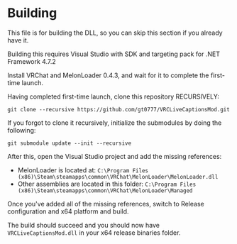 # Building

This file is for building the DLL, so you can skip this section if you already have it.

Building this requires Visual Studio with SDK and targeting pack for .NET Framework 4.7.2

Install VRChat and MelonLoader 0.4.3, and wait for it to complete the first-time launch.

Having completed first-time launch, clone this repository RECURSIVELY:

`git clone --recursive https://github.com/gt0777/VRCLiveCaptionsMod.git`


If you forgot to clone it recursively, initialize the submodules by doing the following:

`git submodule update --init --recursive`


After this, open the Visual Studio project and add the missing references:
 * MelonLoader is located at: `C:\Program Files (x86)\Steam\steamapps\common\VRChat\MelonLoader\MelonLoader.dll`
 * Other assemblies are located in this folder: `C:\Program Files (x86)\Steam\steamapps\common\VRChat\MelonLoader\Managed`

Once you've added all of the missing references, switch to Release configuration and x64 platform and build.

The build should succeed and you should now have `VRCLiveCaptionsMod.dll` in your x64 release binaries folder.
